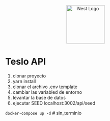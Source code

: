 <p align="center">
  <a href="http://nestjs.com/" target="blank"><img src="https://nestjs.com/img/logo-small.svg" width="120" alt="Nest Logo" /></a>
</p>

# Teslo API

1. clonar proyecto
2. yarn install
3. clonar el archivo .env template 
4. cambiar las variabled de entorno
5. levantar la base de datos
6. ejecutar SEED
localhost:3002/api/seed

```docker-compose up -d```
#   s i n _ t e r m i n i o  
 